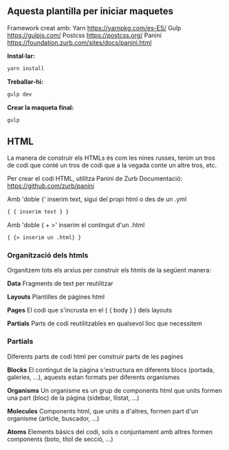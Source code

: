 ## Aquesta plantilla per iniciar maquetes

Framework creat amb:
Yarn https://yarnpkg.com/es-ES/
Gulp https://gulpjs.com/
Postcss https://postcss.org/
Panini https://foundation.zurb.com/sites/docs/panini.html

**Instal·lar:**
```markdown
yarn install
```

**Treballar-hi:**
```markdown
gulp dev
```

**Crear la maqueta final:**
```markdown
gulp
```

## HTML

La manera de construir els HTMLs és com les nines russes, tenim un tros de codi que conté un tros de codi que a la vegada conte un altre tros, etc.

Per crear el codi HTML, utilitza Panini de Zurb
Documentació: https://github.com/zurb/panini

Amb 'doble {' inserim text, sigui del propi html o des de un .yml
```html
{ { inserim text } }
```

Amb 'doble { + >' inserim el contingut d'un .html
```html
{ {> inserim un .html} }
```

### Organització dels htmls

Organitzem tots els arxius per construir els htmls de la següent manera:

**Data**
Fragments de text per reutilitzar

**Layouts**
Plantilles de pàgines html

**Pages**
El codi que s'incrusta en el { { body } } dels layouts

**Partials**
Parts de codi reutilitzables en qualsevol lloc que necessitem 

### Partials

Diferents parts de codi html per construir parts de les pagines

**Blocks**
El contingut de la pàgina s'estructura en diferents blocs (portada, galeries, ...), aquests estan formats per diferents organismes

**Organisms**
Un organisme es un grup de components html que units formen una part (bloc) de la pàgina (sidebar, llistat, ...)

**Molecules**
Components html, que units a d'altres, formen part d'un organisme (article, buscador, ...)

**Atoms**
Elements bàsics del codi, sols o conjuntament amb altres formen components (boto, títol de secció, ...)
